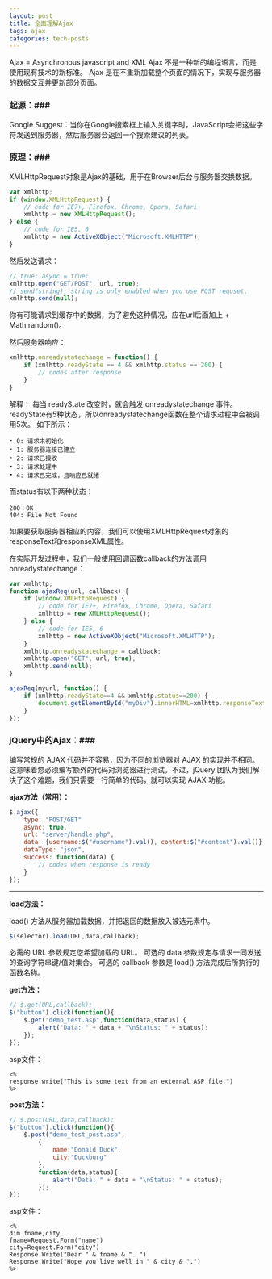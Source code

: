 ```yaml
---
layout: post
title: 全面理解Ajax
tags: ajax
categories: tech-posts
---
```


Ajax = Asynchronous javascript and XML
Ajax 不是一种新的编程语言，而是使用现有技术的新标准。
Ajax 是在不重新加载整个页面的情况下，实现与服务器的数据交互并更新部分页面。

### 起源：###
Google Suggest：当你在Google搜索框上输入关键字时，JavaScript会把这些字符发送到服务器，然后服务器会返回一个搜索建议的列表。

### 原理：###
XMLHttpRequest对象是Ajax的基础，用于在Browser后台与服务器交换数据。
~~~javascript
var xmlhttp;
if (window.XMLHttpRequest) {
	// code for IE7+, Firefox, Chrome, Opera, Safari
	xmlhttp = new XMLHttpRequest();
} else {
	// code for IE5, 6
	xmlhttp = new ActiveXObject("Microsoft.XMLHTTP");
}
~~~
然后发送请求：
~~~javascript
// true: async = true;
xmlhttp.open("GET/POST", url, true);
// send(string), string is only enabled when you use POST requset.
xmlhttp.send(null);
~~~
你有可能请求到缓存中的数据，为了避免这种情况，应在url后面加上 + Math.random()。

然后服务器响应：
~~~javascript
xmlhttp.onreadystatechange = function() {
	if (xmlhttp.readyState == 4 && xmlhttp.status == 200) {
		// codes after response
	}
}
~~~
解释：
每当 readyState 改变时，就会触发 onreadystatechange 事件。readyState有5种状态，所以onreadystatechange函数在整个请求过程中会被调用5次。
如下所示：
~~~
• 0: 请求未初始化
• 1: 服务器连接已建立
• 2: 请求已接收
• 3: 请求处理中
• 4: 请求已完成，且响应已就绪
~~~
而status有以下两种状态：
~~~
200：OK
404: File Not Found
~~~

如果要获取服务器相应的内容，我们可以使用XMLHttpRequest对象的responseText和responseXML属性。

在实际开发过程中，我们一般使用回调函数callback的方法调用onreadystatechange：
~~~javascript
var xmlhttp;
function ajaxReq(url, callback) {
	if (window.XMLHttpRequest) {
		// code for IE7+, Firefox, Chrome, Opera, Safari
		xmlhttp = new XMLHttpRequest();
	} else {
		// code for IE5, 6
		xmlhttp = new ActiveXObject("Microsoft.XMLHTTP");
	}
	xmlhttp.onreadystatechange = callback;
	xmlhttp.open("GET", url, true);
	xmlhttp.send(null);
}

ajaxReq(myurl, function() {
	if (xmlhttp.readyState==4 && xmlhttp.status==200) {
		document.getElementById("myDiv").innerHTML=xmlhttp.responseText;
	}
});
~~~

### jQuery中的Ajax：###
编写常规的 AJAX 代码并不容易，因为不同的浏览器对 AJAX 的实现并不相同。这意味着您必须编写额外的代码对浏览器进行测试。不过，jQuery 团队为我们解决了这个难题，我们只需要一行简单的代码，就可以实现 AJAX 功能。

**ajax方法（常用）：**
~~~javascript
$.ajax({
	type: "POST/GET"
	async: true,
	url: "server/handle.php",
	data: {username:$("#username").val(), content:$("#content").val()},
	dataType: "json",
	success: function(data) {
		// codes when response is ready
	}
});
~~~


* * *



**load方法：**

load() 方法从服务器加载数据，并把返回的数据放入被选元素中。
~~~javascript
$(selector).load(URL,data,callback);
~~~
必需的 URL 参数规定您希望加载的 URL。
可选的 data 参数规定与请求一同发送的查询字符串键/值对集合。
可选的 callback 参数是 load() 方法完成后所执行的函数名称。


**get方法：**
~~~javascript
// $.get(URL,callback);
$("button").click(function(){
	$.get("demo_test.asp",function(data,status) {
		alert("Data: " + data + "\nStatus: " + status);
	});
});
~~~
asp文件：
~~~
<%
response.write("This is some text from an external ASP file.")
%>
~~~


**post方法：**
~~~javascript
// $.post(URL,data,callback);
$("button").click(function(){
	$.post("demo_test_post.asp",
		{
			name:"Donald Duck",
			city:"Duckburg"
		},
		function(data,status){
			alert("Data: " + data + "\nStatus: " + status);
		});
});
~~~

asp文件：
~~~
<%
dim fname,city
fname=Request.Form("name")
city=Request.Form("city")
Response.Write("Dear " & fname & ". ")
Response.Write("Hope you live well in " & city & ".")
%>
~~~

